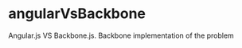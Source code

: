 angularVsBackbone
=================

Angular.js  VS Backbone.js. Backbone implementation of the problem
